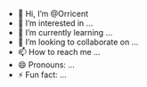 - 👋 Hi, I’m @Orricent
- 👀 I’m interested in ...
- 🌱 I’m currently learning ...
- 💞️ I’m looking to collaborate on ...
- 📫 How to reach me ...
- 😄 Pronouns: ...
- ⚡ Fun fact: ...

<!---
Orricent/Orricent is a ✨ special ✨ repository because its `README.md` (this file) appears on your GitHub profile.
You can click the Preview link to take a look at your changes.
--->
